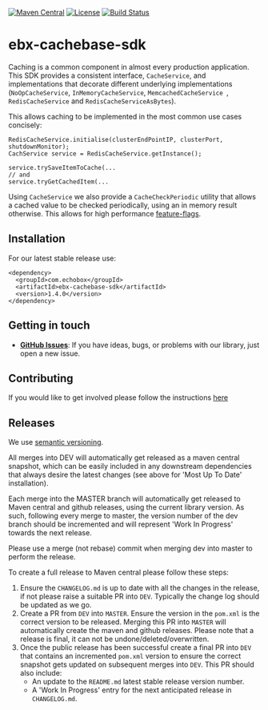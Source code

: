 [![Maven Central](https://img.shields.io/maven-central/v/com.echobox/ebx-cachebase-sdk.svg?label=Maven%20Central)](https://search.maven.org/search?q=g:%22com.echobox%22%20AND%20a:%22ebx-cachebase-sdk%22) [![License](https://img.shields.io/badge/License-Apache%202.0-blue.svg)](https://raw.githubusercontent.com/ebx/ebx-cachebase-sdk/master/LICENSE) [![Build Status](https://travis-ci.org/ebx/ebx-cachebase-sdk.svg?branch=dev)](https://travis-ci.org/ebx/ebx-cachebase-sdk)
# ebx-cachebase-sdk

Caching is a common component in almost every production application. This SDK provides a
consistent interface, `CacheService`, and implementations that decorate different
underlying implementations (`NoOpCacheService`, `InMemoryCacheService`, `MemcachedCacheService
`, `RedisCacheService` and `RedisCacheServiceAsBytes`).

This allows caching to be implemented in the most common use cases concisely:

```
RedisCacheService.initialise(clusterEndPointIP, clusterPort, shutdownMonitor);
CachService service = RedisCacheService.getInstance();

service.trySaveItemToCache(...
// and
service.tryGetCachedItem(...
```

Using `CacheService` we also provide a `CacheCheckPeriodic` utility that allows a cached value to
be checked periodically, using an in memory result otherwise. This allows for high performance
[feature-flags](https://en.wikipedia.org/wiki/Feature_toggle).

## Installation

For our latest stable release use:

```
<dependency>
  <groupId>com.echobox</groupId>
  <artifactId>ebx-cachebase-sdk</artifactId>
  <version>1.4.0</version>
</dependency>
```

## Getting in touch

* **[GitHub Issues](https://github.com/ebx/ebx-cachebase-sdk/issues/new)**: If you have ideas, bugs, 
or problems with our library, just open a new issue.

## Contributing

If you would like to get involved please follow the instructions 
[here](https://github.com/ebx/ebx-cachebase-sdk/tree/master/CONTRIBUTING.md)

## Releases

We use [semantic versioning](https://semver.org/).

All merges into DEV will automatically get released as a maven central snapshot, which can be easily
included in any downstream dependencies that always desire the latest changes (see above for 
'Most Up To Date' installation).

Each merge into the MASTER branch will automatically get released to Maven central and github 
releases, using the current library version. As such, following every merge to master, the version 
number of the dev branch should be incremented and will represent 'Work In Progress' towards the 
next release. 

Please use a merge (not rebase) commit when merging dev into master to perform the release.

To create a full release to Maven central please follow these steps:
1. Ensure the `CHANGELOG.md` is up to date with all the changes in the release, if not please raise 
a suitable PR into `DEV`. Typically the change log should be updated as we go.
3. Create a PR from `DEV` into `MASTER`. Ensure the version in the `pom.xml` is the 
correct version to be released. Merging this PR into `MASTER` will automatically create the maven 
and github releases. Please note that a release is final, it can not be undone/deleted/overwritten.
5. Once the public release has been successful create a final PR into `DEV` that contains an 
incremented `pom.xml` version to ensure the correct snapshot gets updated on subsequent merges
into `DEV`. This PR should also include:
    * An update to the `README.md` latest stable release version number.
    * A 'Work In Progress' entry for the next anticipated release in `CHANGELOG.md`.